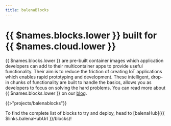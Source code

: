 ```yaml
---
title: balenaBlocks
---
```


# {{ $names.blocks.lower }} built for {{ $names.cloud.lower }} 

{{ $names.blocks.lower }} are pre-built container images which application developers can add to their multicontainer apps to provide useful functionality. Their aim is to reduce the friction of creating IoT applications which enables rapid prototyping and development. These intelligent, drop-in chunks of functionality are built to handle the basics, allows you as developers to focus on solving the hard problems. You can read more about {{ $names.blocks.lower }} on our [blog](https://www.balena.io/blog/introducing-balenablocks-jumpstart-your-iot-app-development/).

{{>"projects/balenablocks"}}

To find the complete list of blocks to try and deploy, head to [balenaHub]({{ $links.balenaHubUrl }}/blocks)! 

